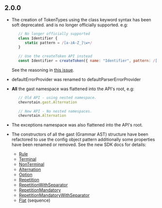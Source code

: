 ## 2.0.0

- The creation of TokenTypes using the class keyword syntax has been soft deprecated.
  and is no longer officially supported.
  e.g:
  ```javascript
     // No longer officially supported
     class Identifier {
        static pattern = /[a-zA-Z_]\w+/
     }
   
     // Use the createToken API instead
     const Identifier = createToken({ name: "Identifier", pattern: /[a-zA-Z_]\w+/ })
  ```
  See the reasoning in [this issue](https://github.com/SAP/chevrotain/issues/653).
  

- defaultErrorProvider was renamed to defaultParserErrorProvider

- **All** the gast namespace was flattened into the API's root, e.g:
  ```javascript
     // Old API - using nested namespace. 
     chevrotain.gast.Alternation
   
     // New API - No nested namespaces.
     chevrotain.Alternation
  ```
  
- The exceptions namespace was also flattened into the API's root.

- The constructors of all the gast (Grammar AST) structure have been
  refactored to use the config object pattern additionally some properties have been renamed or removed.
  See the new SDK docs for details:
   * [Rule](http://sap.github.io/chevrotain/documentation/1_0_1/classes/rule.html)
   * [Terminal](http://sap.github.io/chevrotain/documentation/1_0_1/classes/terminal.html)
   * [NonTerminal](http://sap.github.io/chevrotain/documentation/1_0_1/classes/nonterminal.html)
   * [Alternation](http://sap.github.io/chevrotain/documentation/1_0_1/classes/alternation.html) 
   * [Option](http://sap.github.io/chevrotain/documentation/1_0_1/classes/option.html)
   * [Repetition](http://sap.github.io/chevrotain/documentation/1_0_1/classes/repetition.html)
   * [RepetitionWithSeparator](http://sap.github.io/chevrotain/documentation/1_0_1/classes/repetitionwithseparator.html)
   * [RepetitionMandatory](http://sap.github.io/chevrotain/documentation/1_0_1/classes/repetitionmandatory.html)
   * [RepetitionMandatoryWithSeparator](http://sap.github.io/chevrotain/documentation/1_0_1/classes/repetitionmandatorywithseparator.html)
   * [Flat](http://sap.github.io/chevrotain/documentation/1_0_1/classes/flat.html) (sequence)
     
